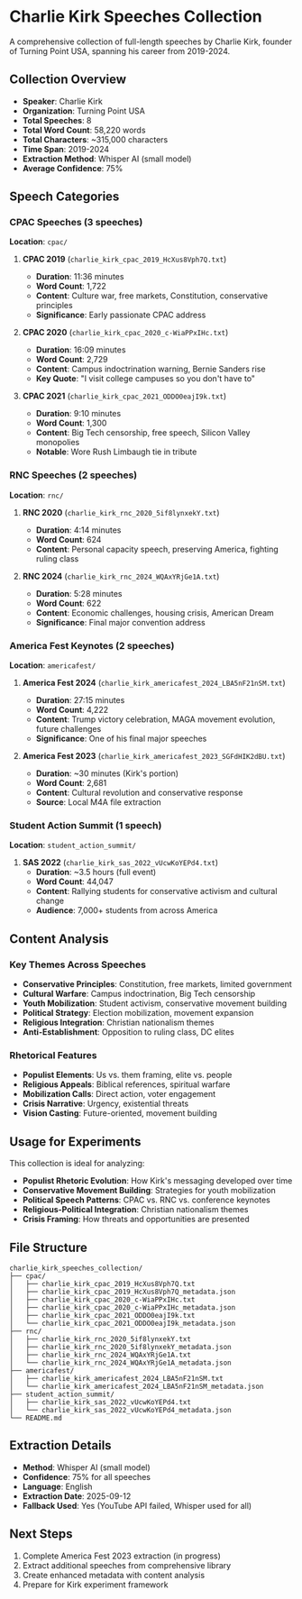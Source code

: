 # Charlie Kirk Speeches Collection

A comprehensive collection of full-length speeches by Charlie Kirk, founder of Turning Point USA, spanning his career from 2019-2024.

## Collection Overview

- **Speaker**: Charlie Kirk
- **Organization**: Turning Point USA
- **Total Speeches**: 8
- **Total Word Count**: 58,220 words
- **Total Characters**: ~315,000 characters
- **Time Span**: 2019-2024
- **Extraction Method**: Whisper AI (small model)
- **Average Confidence**: 75%

## Speech Categories

### CPAC Speeches (3 speeches)
**Location**: `cpac/`

1. **CPAC 2019** (`charlie_kirk_cpac_2019_HcXus8Vph7Q.txt`)
   - **Duration**: 11:36 minutes
   - **Word Count**: 1,722
   - **Content**: Culture war, free markets, Constitution, conservative principles
   - **Significance**: Early passionate CPAC address

2. **CPAC 2020** (`charlie_kirk_cpac_2020_c-WiaPPxIHc.txt`)
   - **Duration**: 16:09 minutes
   - **Word Count**: 2,729
   - **Content**: Campus indoctrination warning, Bernie Sanders rise
   - **Key Quote**: "I visit college campuses so you don't have to"

3. **CPAC 2021** (`charlie_kirk_cpac_2021_ODDO0eajI9k.txt`)
   - **Duration**: 9:10 minutes
   - **Word Count**: 1,300
   - **Content**: Big Tech censorship, free speech, Silicon Valley monopolies
   - **Notable**: Wore Rush Limbaugh tie in tribute

### RNC Speeches (2 speeches)
**Location**: `rnc/`

1. **RNC 2020** (`charlie_kirk_rnc_2020_5if8lynxekY.txt`)
   - **Duration**: 4:14 minutes
   - **Word Count**: 624
   - **Content**: Personal capacity speech, preserving America, fighting ruling class

2. **RNC 2024** (`charlie_kirk_rnc_2024_WQAxYRjGe1A.txt`)
   - **Duration**: 5:28 minutes
   - **Word Count**: 622
   - **Content**: Economic challenges, housing crisis, American Dream
   - **Significance**: Final major convention address

### America Fest Keynotes (2 speeches)
**Location**: `americafest/`

1. **America Fest 2024** (`charlie_kirk_americafest_2024_LBA5nF21nSM.txt`)
   - **Duration**: 27:15 minutes
   - **Word Count**: 4,222
   - **Content**: Trump victory celebration, MAGA movement evolution, future challenges
   - **Significance**: One of his final major speeches

2. **America Fest 2023** (`charlie_kirk_americafest_2023_SGFdHIK2dBU.txt`)
   - **Duration**: ~30 minutes (Kirk's portion)
   - **Word Count**: 2,681
   - **Content**: Cultural revolution and conservative response
   - **Source**: Local M4A file extraction

### Student Action Summit (1 speech)
**Location**: `student_action_summit/`

1. **SAS 2022** (`charlie_kirk_sas_2022_vUcwKoYEPd4.txt`)
   - **Duration**: ~3.5 hours (full event)
   - **Word Count**: 44,047
   - **Content**: Rallying students for conservative activism and cultural change
   - **Audience**: 7,000+ students from across America

## Content Analysis

### Key Themes Across Speeches
- **Conservative Principles**: Constitution, free markets, limited government
- **Cultural Warfare**: Campus indoctrination, Big Tech censorship
- **Youth Mobilization**: Student activism, conservative movement building
- **Political Strategy**: Election mobilization, movement expansion
- **Religious Integration**: Christian nationalism themes
- **Anti-Establishment**: Opposition to ruling class, DC elites

### Rhetorical Features
- **Populist Elements**: Us vs. them framing, elite vs. people
- **Religious Appeals**: Biblical references, spiritual warfare
- **Mobilization Calls**: Direct action, voter engagement
- **Crisis Narrative**: Urgency, existential threats
- **Vision Casting**: Future-oriented, movement building

## Usage for Experiments

This collection is ideal for analyzing:
- **Populist Rhetoric Evolution**: How Kirk's messaging developed over time
- **Conservative Movement Building**: Strategies for youth mobilization
- **Political Speech Patterns**: CPAC vs. RNC vs. conference keynotes
- **Religious-Political Integration**: Christian nationalism themes
- **Crisis Framing**: How threats and opportunities are presented

## File Structure

```
charlie_kirk_speeches_collection/
├── cpac/
│   ├── charlie_kirk_cpac_2019_HcXus8Vph7Q.txt
│   ├── charlie_kirk_cpac_2019_HcXus8Vph7Q_metadata.json
│   ├── charlie_kirk_cpac_2020_c-WiaPPxIHc.txt
│   ├── charlie_kirk_cpac_2020_c-WiaPPxIHc_metadata.json
│   ├── charlie_kirk_cpac_2021_ODDO0eajI9k.txt
│   └── charlie_kirk_cpac_2021_ODDO0eajI9k_metadata.json
├── rnc/
│   ├── charlie_kirk_rnc_2020_5if8lynxekY.txt
│   ├── charlie_kirk_rnc_2020_5if8lynxekY_metadata.json
│   ├── charlie_kirk_rnc_2024_WQAxYRjGe1A.txt
│   └── charlie_kirk_rnc_2024_WQAxYRjGe1A_metadata.json
├── americafest/
│   ├── charlie_kirk_americafest_2024_LBA5nF21nSM.txt
│   └── charlie_kirk_americafest_2024_LBA5nF21nSM_metadata.json
├── student_action_summit/
│   ├── charlie_kirk_sas_2022_vUcwKoYEPd4.txt
│   └── charlie_kirk_sas_2022_vUcwKoYEPd4_metadata.json
└── README.md
```

## Extraction Details

- **Method**: Whisper AI (small model)
- **Confidence**: 75% for all speeches
- **Language**: English
- **Extraction Date**: 2025-09-12
- **Fallback Used**: Yes (YouTube API failed, Whisper used for all)

## Next Steps

1. Complete America Fest 2023 extraction (in progress)
2. Extract additional speeches from comprehensive library
3. Create enhanced metadata with content analysis
4. Prepare for Kirk experiment framework

